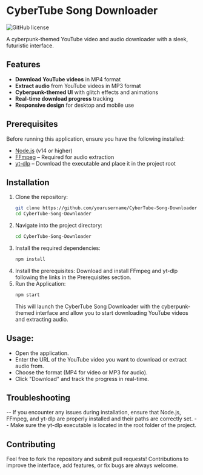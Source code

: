 # CyberTube Song Downloader

![GitHub license](https://img.shields.io/badge/license-MIT-blue.svg)

A cyberpunk-themed YouTube video and audio downloader with a sleek, futuristic interface.

## Features

- **Download YouTube videos** in MP4 format  
- **Extract audio** from YouTube videos in MP3 format  
- **Cyberpunk-themed UI** with glitch effects and animations  
- **Real-time download progress** tracking  
- **Responsive design** for desktop and mobile use

## Prerequisites

Before running this application, ensure you have the following installed:

- [Node.js](https://nodejs.org/) (v14 or higher)
- [FFmpeg](https://ffmpeg.org/download.html) – Required for audio extraction
- [yt-dlp](https://github.com/yt-dlp/yt-dlp/releases) – Download the executable and place it in the project root

## Installation

1. Clone the repository:
   ```bash
   git clone https://github.com/yourusername/CyberTube-Song-Downloader.git
   cd CyberTube-Song-Downloader
   ```
2. Navigate into the project directory:
   ```bash
   cd CyberTube-Song-Downloader
   ```
3. Install the required dependencies:
   ```bash
   npm install
   ```
4. Install the prerequisites:
    Download and install FFmpeg and yt-dlp following the links in the Prerequisites section.
5. Run the Application:
   ```bash
   npm start
   ```
   This will launch the CyberTube Song Downloader with the cyberpunk-themed interface and allow you to start downloading 
   YouTube videos and extracting audio.
## Usage:
- Open the application.
- Enter the URL of the YouTube video you want to download or extract audio from.
- Choose the format (MP4 for video or MP3 for audio).
- Click "Download" and track the progress in real-time.
##  Troubleshooting 
-- If you encounter any issues during installation, ensure that Node.js, FFmpeg, and yt-dlp are properly installed and their paths are correctly set.
-- Make sure the yt-dlp executable is located in the root folder of the project.
## Contributing 
   Feel free to fork the repository and submit pull requests! Contributions to improve the interface, add features, or fix bugs are always welcome.
